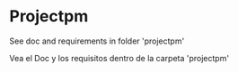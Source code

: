 # Projectpm

See doc and requirements in folder 'projectpm'

Vea el Doc y los requisitos dentro de la carpeta 'projectpm'

